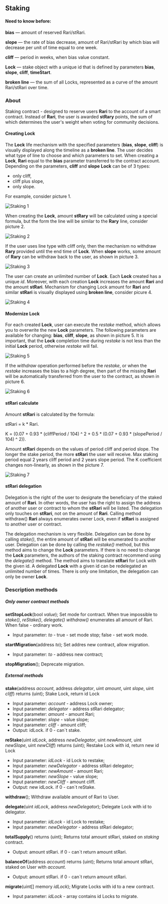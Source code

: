 ## Staking
#### Need to know before:
**bias** — amount of reserved Rari/stRari.

**slope** — the rate of bias decrease, amount of Rari/stRari by which bias will decrease per unit of time equal to one week.

**cliff** — period in weeks, when bias value constant.

**Lock** — stake object with a unique id that is defined by parameters **bias**, **slope**, **cliff**, **timeStart**.

**broken line** — the sum of all Locks, represented as a curve of the amount Rari/stRari over time.
### About
Staking contract - designed to reserve users **Rari** to the account of a smart contract.
Instead of **Rari**, the user is awarded **stRary** points, the sum of which determines 
the user's weight when voting for community decisions.

#### Creating Lock

The **Lock** life mechanism with the specified parameters (**bias**, **slope**, **cliff**) is visually displayed along the timeline 
as a **broken line**. The user decides what type of line to choose and which parameters to set. When creating a **Lock**,
**Rari** equal to the **bias** parameter transferred to the contract account. Depending on the parameters, **cliff** and **slope**
**Lock** can be of 3 types:
- only cliff,
- cliff plus slope,
- only slope.

For example, consider picture 1.

![Staking 1](documents/svg/Pict1StakeMethods.svg)

When creating the **Lock**, amount **stRary** will be calculated using a special formula, but the form
the line will be similar to the **Rary** line, consider picture 2. 

![Staking 2](documents/svg/Pict2RariStrariLines.svg)

If the user uses line type with cliff only, then the mechanism no withdraw **Rary** provided until the end time of **Lock**.
When **slope** works, some amount of **Rary** can be withdraw back to the user, as shown in picture 3.

![Staking 3](documents/svg/Pict3Withdraw.svg)

The user can create an unlimited number of **Lock**.
Each **Lock** created has a unique *id*. Moreover, with each creation
**Lock** increases the amount **Rari** and the amount **stRari**. Mechanism for changing Lock amount
for **Rari** and similar **stRari** is visually displayed using **broken line**, consider picure 4.

![Staking 4](documents/svg/Pict4BrokenLine.svg)

#### Modernize Lock

For each created **Lock**, user can execute the *restake* method, which allows you to overwrite the new **Lock** parameters.
The following parameters are available for changing: **bias**, **cliff**, **slope**, as shown in picture 5. It is important, 
that the **Lock** completion time during *restake* is not less than the initial **Lock** period, otherwise *restake* will fail. 

![Staking 5](documents/svg/Pict5ReStakingNoTransfer.svg)

If the *withdraw* operation performed before the *restake*, or when the *restake* increases the bias 
to a high degree, then part of the missing **Rari** will be automatically transferred from the user to the contract, as shown in picture 6.

![Staking 6](documents/svg/Pict6ReStakingTransfer.svg)

#### stRari calculate

Amount **stRari** is calculated by the formula:

stRari = k * Rari. 

K = (0.07 + 0.93 * (cliffPeriod / 104) ^ 2 + 0.5 * (0.07 + 0.93 * (slopePeriod / 104) ^ 2)).

Amount **stRari** depends on the values of period cliff and period slope. The longer the stake period, the more **stRari** 
the user will receive. Max staking period equal 2 years cliff period and 2 years slope period. 
The K coefficient changes non-linearly, as shown in the picture 7. 

![Staking 7](documents/svg/Pict7GgraphicK.svg)

#### stRari delegation

Delegation is the right of the user to designate the beneficiary of the staked amount of **Rari**. In other words, 
the user has the right to assign the address of another user or contract to whom the **stRari** will be listed.
The delegation only touches on **stRari**, not on the amount of **Rari**. Calling method withdraw() **Rari** always 
enumerates owner Lock, even if **stRari** is assigned to another user or contract.

The delegation mechanism is very flexible. Delegation can be done by calling *stake()*, the entire amount of **stRari** 
will be enumerated to another user. Delegation can be done by calling the *restake()* method, but this method aims 
to change the **Lock** parameters. If there is no need to change the **Lock** parameters, the authors of the staking contract
recommend using the *delegate()* method. The method aims to translate **stRari** for Lock with the given id. A delegated
**Lock** with a given id can be redelegated an unlimited number of times. There is only one limitation, the delegation can
only be owner **Lock**.

### Description methods
##### Only owner contract methods
**setStopLock**(bool *value*); Set mode for contract. When true impossible to *stake()*, *reStake()*, *delegate()*
*withdraw()* enumerates all amount of Rari. When false - ordinary work.
- Input parameter: *to* - true - set mode stop; false - set work mode.

**startMigration**(address *to*); Set addres new contract, allow migration.
- Input parameter: *to* - address new contract;

**stopMigration**(); Deprecate migration.

##### External methods
**stake**(address *account*, address *delegator*, uint *amount*, uint *slope*, uint *cliff*) returns (uint); Stake Lock, return id Lock
- Input parameter: *account* - address Lock owner;
- Input parameter: *delegator* - address stRari delegator;
- Input parameter: *amount* - amount Rari;
- Input parameter: *slope* - value slope;
- Input parameter: *cliff* - amount cliff;
- Output: idLock. if 0 - can`t stake.

**reStake**(uint *idLock*, address *newDelegator*, uint *newAmount*, uint *newSlope*, uint *newCliff*) returns (uint); Restake Lock with id, return new id Lock
- Input parameter: *idLock* - id Lock to restake;
- Input parameter: *newDelegator* - address stRari delegator;
- Input parameter: *newAmount* - amount Rari;
- Input parameter: *newSlope* - value slope;
- Input parameter: *newCliff* - amount cliff.
- Output: new idLock. if 0 - can`t reStake.

**withdraw**(); Withdraw available amount of Rari to User.

**delegate**(uint *idLock*, address *newDelegator*); Delegate Lock with id to delegator.
- Input parameter: *idLock* - id Lock to restake;
- Input parameter: *newDelegator* - address stRari delegator;

**totalSupply**() returns (uint); Returns total amount stRari, staked on *staking* contract.
- Output: amount stRari. if 0 - can`t return amount stRari.

**balanceOf**(address *account*) returns (uint); Returns total amount stRari, staked on User with *account*.
- Output: amount stRari. if 0 - can`t return amount stRari.

**migrate**(uint[] memory *idLock*); Migrate Locks with id to a new contract.
- Input parameter: *idLock* - array contains id Locks to migrate.